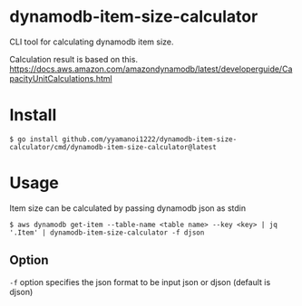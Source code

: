 # dynamodb-item-size-calculator
CLI tool for calculating dynamodb item size.

Calculation result is based on this.
https://docs.aws.amazon.com/amazondynamodb/latest/developerguide/CapacityUnitCalculations.html

# Install

```
$ go install github.com/yyamanoi1222/dynamodb-item-size-calculator/cmd/dynamodb-item-size-calculator@latest
```

# Usage
Item size can be calculated by passing dynamodb json as stdin

```
$ aws dynamodb get-item --table-name <table name> --key <key> | jq  '.Item' | dynamodb-item-size-calculator -f djson
```

## Option

<code>-f</code> option specifies the json format to be input json or djson (default is djson)
